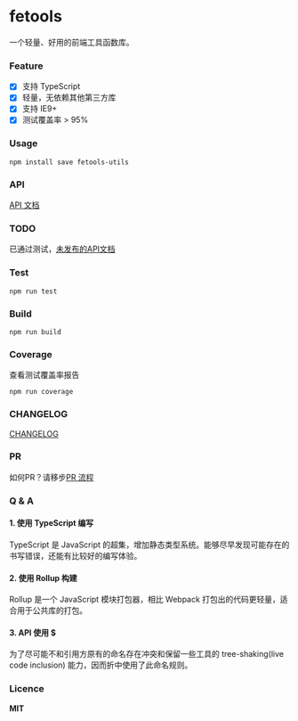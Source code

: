 # fetools

一个轻量、好用的前端工具函数库。

### Feature
- [x] 支持 TypeScript
- [x] 轻量，无依赖其他第三方库
- [x] 支持 IE9+
- [x] 测试覆盖率 > 95%

### Usage
```
npm install save fetools-utils
```

### API
[API 文档](./docs/API.md)

### TODO
已通过测试，[未发布的API文档](./docs/TODO.md)

### Test
```
npm run test
```

### Build
```
npm run build
```

### Coverage

查看测试覆盖率报告
```
npm run coverage
```

### CHANGELOG
[CHANGELOG](./CHANGELOG.md)

### PR
如何PR？请移步[PR 流程](./docs/PR.md)

### Q & A 

#### 1. 使用 TypeScript 编写
TypeScript 是 JavaScript 的超集，增加静态类型系统。能够尽早发现可能存在的书写错误，还能有比较好的编写体验。

#### 2. 使用 Rollup 构建
Rollup 是一个 JavaScript 模块打包器，相比 Webpack 打包出的代码更轻量，适合用于公共库的打包。

#### 3. API 使用 $
为了尽可能不和引用方原有的命名存在冲突和保留一些工具的 tree-shaking(live code inclusion) 能力，因而折中使用了此命名规则。

### Licence
**MIT**
